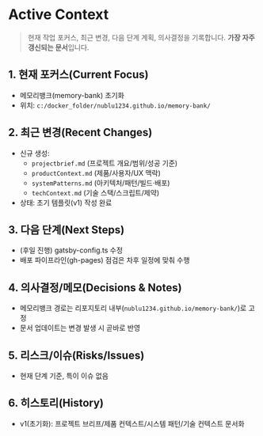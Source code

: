 # Active Context

> 현재 작업 포커스, 최근 변경, 다음 단계 계획, 의사결정을 기록합니다. **가장 자주 갱신되는 문서**입니다.

## 1. 현재 포커스(Current Focus)
- 메모리뱅크(memory-bank) 초기화
- 위치: `c:/docker_folder/nublu1234.github.io/memory-bank/`

## 2. 최근 변경(Recent Changes)
- 신규 생성:
  - `projectbrief.md` (프로젝트 개요/범위/성공 기준)
  - `productContext.md` (제품/사용자/UX 맥락)
  - `systemPatterns.md` (아키텍처/패턴/빌드·배포)
  - `techContext.md` (기술 스택/스크립트/제약)
- 상태: 초기 템플릿(v1) 작성 완료

## 3. 다음 단계(Next Steps)
- (후일 진행) gatsby-config.ts 수정
- 배포 파이프라인(gh-pages) 점검은 차후 일정에 맞춰 수행

## 4. 의사결정/메모(Decisions & Notes)
- 메모리뱅크 경로는 리포지토리 내부(`nublu1234.github.io/memory-bank/`)로 고정
- 문서 업데이트는 변경 발생 시 곧바로 반영

## 5. 리스크/이슈(Risks/Issues)
- 현재 단계 기준, 특이 이슈 없음

## 6. 히스토리(History)
- v1(초기화): 프로젝트 브리프/제품 컨텍스트/시스템 패턴/기술 컨텍스트 문서화
